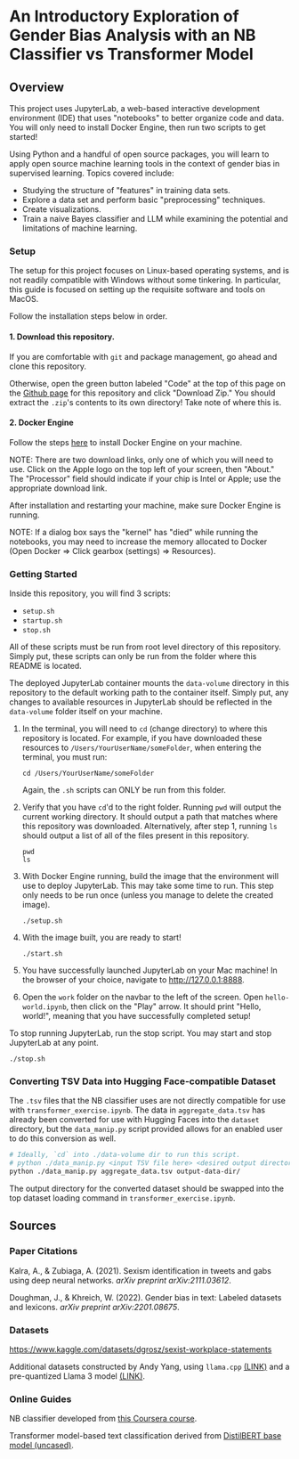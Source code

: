 # An Introductory Exploration of Gender Bias Analysis with an NB Classifier vs Transformer Model

## Overview
This project uses JupyterLab, a web-based interactive development environment (IDE) that uses "notebooks" to better organize code and data. You will only need to install Docker Engine, then run two scripts to get started!

Using Python and a handful of open source packages, you will learn to apply open source machine learning tools in the context of gender bias in supervised learning. Topics covered include:
- Studying the structure of "features" in training data sets.
- Explore a data set and perform basic "preprocessing" techniques.
- Create visualizations.
- Train a naive Bayes classifier and LLM while examining the potential and limitations of machine learning.

### Setup
The setup for this project focuses on Linux-based operating systems, and is not readily compatible with Windows without some tinkering. In particular, this guide is focused on setting up the requisite software and tools on MacOS.

Follow the installation steps below in order.

#### 1. Download this repository.

If you are comfortable with `git` and package management, go ahead and clone this repository.

Otherwise, open the green button labeled "Code" at the top of this page on the [Github page](https://github.com/aqy88/lychee-course/tree/main) for this repository and click "Download Zip." You should extract the `.zip`'s contents to its own directory! Take note of where this is.

#### 2. Docker Engine
Follow the steps [here](https://docs.docker.com/desktop/install/mac-install/) to install Docker Engine on your machine.

NOTE: There are two download links, only one of which you will need to use. Click on the Apple logo on the top left of your screen, then "About." The "Processor" field should indicate if your chip is Intel or Apple; use the appropriate download link.

After installation and restarting your machine, make sure Docker Engine is running.

NOTE: If a dialog box says the "kernel" has "died" while running the notebooks, you may need to increase the memory allocated to Docker (Open Docker => Click gearbox (settings) => Resources).

### Getting Started

Inside this repository, you will find 3 scripts:
- `setup.sh`
- `startup.sh`
- `stop.sh`

All of these scripts must be run from root level directory of this repository. Simply put, these scripts can only be run from the folder where this README is located. 

The deployed JupyterLab container mounts the `data-volume` directory in this repository to the default working path to the container itself. Simply put, any changes to available resources in JupyterLab should be reflected in the `data-volume` folder itself on your machine.

1. In the terminal, you will need to `cd` (change directory) to where this repository is located. For example, if you have downloaded these resources to `/Users/YourUserName/someFolder`, when entering the terminal, you must run:
	```
	cd /Users/YourUserName/someFolder
	```
	Again, the `.sh` scripts can ONLY be run from this folder.

2. Verify that you have `cd`'d to the right folder. Running `pwd` will output the current working directory. It should output a path that matches where this repository was downloaded. Alternatively, after step 1, running `ls` should output a list of all of the files present in this repository.
	```
	pwd
	ls
	```

3. With Docker Engine running, build the image that the environment will use to deploy JupyterLab. This may take some time to run. This step only needs to be run once (unless you manage to delete the created image).
	```
	./setup.sh
	```

4. With the image built, you are ready to start!
	```
	./start.sh
	```

5. You have successfully launched JupyterLab on your Mac machine! In the browser of your choice, navigate to http://127.0.0.1:8888.

6. Open the `work` folder on the navbar to the left of the screen. Open `hello-world.ipynb`, then click on the "Play" arrow. It should print "Hello, world!", meaning that you have successfully completed setup!

To stop running JupyterLab, run the stop script. You may start and stop JupyterLab at any point.
```
./stop.sh
```

### Converting TSV Data into Hugging Face-compatible Dataset

The `.tsv` files that the NB classifier uses are not directly compatible for use with `transformer_exercise.ipynb`. The data in `aggregate_data.tsv` has already been converted for use with Hugging Faces into the `dataset` directory, but the `data_manip.py` script provided allows for an enabled user to do this conversion as well.

```bash
# Ideally, `cd` into ./data-volume dir to run this script.
# python ./data_manip.py <input TSV file here> <desired output directory here>
python ./data_manip.py aggregate_data.tsv output-data-dir/
```

The output directory for the converted dataset should be swapped into the top dataset loading command in `transformer_exercise.ipynb`.

## Sources

### Paper Citations

Kalra, A., & Zubiaga, A. (2021). Sexism identification in tweets and gabs using deep neural networks. *arXiv preprint arXiv:2111.03612*.

Doughman, J., & Khreich, W. (2022). Gender bias in text: Labeled datasets and lexicons. *arXiv preprint arXiv:2201.08675*.

### Datasets

https://www.kaggle.com/datasets/dgrosz/sexist-workplace-statements

Additional datasets constructed by Andy Yang, using `llama.cpp` [(LINK)](https://github.com/ggerganov/llama.cpp) and a pre-quantized Llama 3 model [(LINK)](https://huggingface.co/bartowski/Meta-Llama-3-8B-Instruct-GGUF).

### Online Guides

NB classifier developed from [this Coursera course](https://www.coursera.org/learn/twitter-sentiment-analysis/).

Transformer model-based text classification derived from [DistilBERT base model (uncased)](https://huggingface.co/distilbert/distilbert-base-uncased).